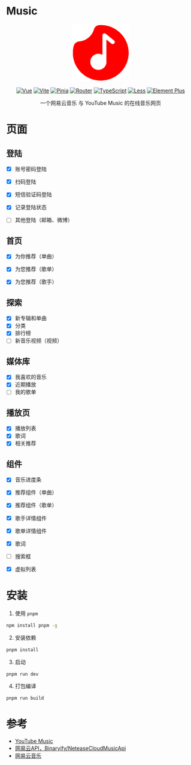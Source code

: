 # Music

<p align="center"><img src="src/assets/images/music_default.svg" style="width:30%;" alt="Music Logo"/></p>

<p align="center">
  <a href="https://cn.vuejs.org/"><img src="https://img.shields.io/badge/Vue-3.x-%2342b883" alt="Vue"></a>
  <a href="https://vitejs.cn/"><img src="https://img.shields.io/badge/Vite-2.x-%23646cff" alt="Vite"></a>
  <a href="https://pinia.vuejs.org/"><img src="https://img.shields.io/badge/Pinia-2.x-%23ffd859" alt="Pinia"></a>
  <a href="https://router.vuejs.org/"><img src="https://img.shields.io/badge/Router-4.x-%2341b883" alt="Router"></a>
  <a href="https://www.tslang.cn/"><img src="https://img.shields.io/badge/TypeScript-4.x-%233fa8f4" alt="TypeScript"></a>
  <a href="https://lesscss.org/"><img src="https://img.shields.io/badge/Less-4.x-%231d365d" alt="Less"></a>
  <a href="https://element-plus.org/zh-CN/"><img src="https://img.shields.io/badge/Element%20Plus-2.x-%23409eff" alt="Element Plus"></a>
</p>

<p align="center">
一个网易云音乐 与 YouTube Music 的在线音乐网页
</p>

# 页面
## 登陆
- [x] 账号密码登陆
- [x] 扫码登陆
- [x] 短信验证码登陆
- [x] 记录登陆状态
- [ ] 其他登陆（邮箱、微博）


## 首页
- [x] 为你推荐（单曲）
- [x] 为您推荐（歌单）
- [x] 为您推荐（歌手）


## 探索
 - [x] 新专辑和单曲
 - [x] 分类
 - [x] 排行榜
 - [ ] 新音乐视频（视频）

## 媒体库
 - [X] 我喜欢的音乐
 - [x] 近期播放
 - [ ] 我的歌单

## 播放页
- [x] 播放列表
- [x] 歌词
- [x] 相关推荐

## 组件
- [x] 音乐进度条
- [x] 推荐组件（单曲）
- [x] 推荐组件（歌单）
- [x] 歌手详情组件
- [x] 歌单详情组件
- [x] 歌词
- [ ] 搜索框
- [x] 虚拟列表


# 安装
1. 使用 `pnpm`

```bash
npm install pnpm -g
```

2. 安装依赖

```bash
pnpm install
```

3. 启动

```bash
pnpm run dev
```
4. 打包编译

```bash
pnpm run build
```

# 参考
- [YouTube Music](https://music.youtube.com/)
- [网易云API，Binaryify/NeteaseCloudMusicApi](https://github.com/Binaryify/NeteaseCloudMusicApi)
- [网易云音乐](https://music.163.com/)
